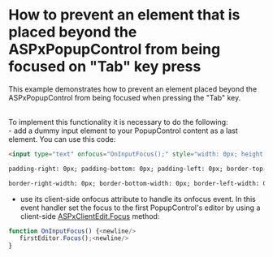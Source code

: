 # How to prevent an element that is placed beyond the ASPxPopupControl from being focused on "Tab" key press


<p>This example demonstrates how to prevent an element placed beyond the ASPxPopupControl from being focused when pressing the "Tab" key.</p><p><br />
To implement this functionality it is necessary to do the following:<br />
- add a dummy input element to your PopupControl content as a last element. You can use this code:<br />


```aspx
<input type="text" onfocus="OnInputFocus();" style="width: 0px; height: 0px; padding-top: 0px;<newline/>

```

 

```aspx
padding-right: 0px; padding-bottom: 0px; padding-left: 0px; border-top-width: 0px;<newline/>

```

 

```aspx
border-right-width: 0px; border-bottom-width: 0px; border-left-width: 0px;" /><newline/>

```

- use its client-side onfocus attribute to handle its onfocus event. In this event handler set the focus to the first PopupControl's editor by using a client-side <a href="http://documentation.devexpress.com/#AspNet/DevExpressWebASPxEditorsScriptsASPxClientEdit_Focustopic"><u>ASPxClientEdit.Focus</u></a> method:<br />


```js
function OnInputFocus() {<newline/>
   firstEditor.Focus();<newline/>
}
```

 </p>

<br/>


